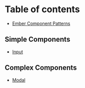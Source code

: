 # Table of contents

* [Ember Component Patterns](README.md)

## Simple Components

* [Input](simple-components/input.md)

## Complex Components

* [Modal](complex-components/modals.md)

